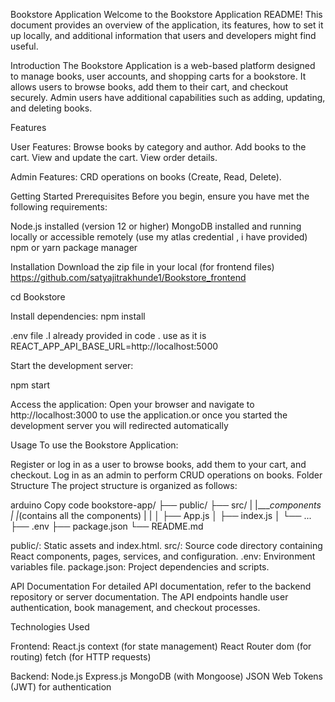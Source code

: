 Bookstore Application
Welcome to the Bookstore Application README! This document provides an overview of the application, its features, how to set it up locally, and additional information that users and developers might find useful.


Introduction
The Bookstore Application is a web-based platform designed to manage books, user accounts, and shopping carts for a bookstore. It allows users to browse books, add them to their cart, and checkout securely. Admin users have additional capabilities such as adding, updating, and deleting books.

Features

User Features:
Browse books by category and author.
Add books to the cart.
View and update the cart.
View order details.


Admin Features:
CRD operations on books (Create, Read, Delete).

Getting Started
Prerequisites
Before you begin, ensure you have met the following requirements:

Node.js installed (version 12 or higher)
MongoDB installed and running locally or accessible remotely (use my atlas credential , i have provided)
npm or yarn package manager


Installation
Download the zip file in your local (for frontend files)
 https://github.com/satyajitrakhunde1/Bookstore_frontend

cd Bookstore

Install dependencies:
npm install

.env file .I already provided in code . use as it is 
REACT_APP_API_BASE_URL=http://localhost:5000


Start the development server:

npm start


Access the application:
Open your browser and navigate to http://localhost:3000 to use the application.or once you started the development server you will redirected automatically


Usage
To use the Bookstore Application:

Register or log in as a user to browse books, add them to your cart, and checkout.
Log in as an admin to perform CRUD operations on books.
Folder Structure
The project structure is organized as follows:

arduino
Copy code
bookstore-app/
├── public/
├── src/
|  |____components
|       |_(contains all the components)
|       |
│       ├── App.js
│       ├── index.js
│       └── ...
├── .env
├── package.json
└── README.md


public/: Static assets and index.html.
src/: Source code directory containing React components, pages, services, and configuration.
.env: Environment variables file.
package.json: Project dependencies and scripts.


API Documentation
For detailed API documentation, refer to the backend repository or server documentation. The API endpoints handle user authentication, book management, and checkout processes.

Technologies Used

Frontend:
React.js
context (for state management)
React Router dom (for routing)
fetch (for HTTP requests)



Backend:
Node.js
Express.js
MongoDB (with Mongoose)
JSON Web Tokens (JWT) for authentication


